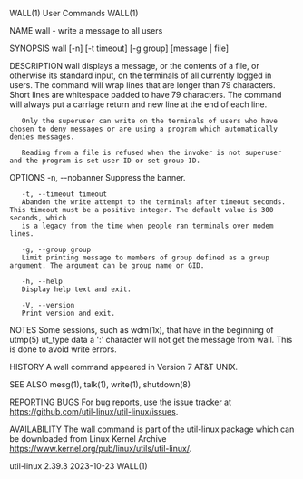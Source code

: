 WALL(1)									 User Commands								       WALL(1)

NAME
       wall - write a message to all users

SYNOPSIS
       wall [-n] [-t timeout] [-g group] [message | file]

DESCRIPTION
       wall displays a message, or the contents of a file, or otherwise its standard input, on the terminals of all currently logged in users. The command
       will wrap lines that are longer than 79 characters. Short lines are whitespace padded to have 79 characters. The command will always put a carriage
       return and new line at the end of each line.

       Only the superuser can write on the terminals of users who have chosen to deny messages or are using a program which automatically denies messages.

       Reading from a file is refused when the invoker is not superuser and the program is set-user-ID or set-group-ID.

OPTIONS
       -n, --nobanner
	   Suppress the banner.

       -t, --timeout timeout
	   Abandon the write attempt to the terminals after timeout seconds. This timeout must be a positive integer. The default value is 300 seconds, which
	   is a legacy from the time when people ran terminals over modem lines.

       -g, --group group
	   Limit printing message to members of group defined as a group argument. The argument can be group name or GID.

       -h, --help
	   Display help text and exit.

       -V, --version
	   Print version and exit.

NOTES
       Some sessions, such as wdm(1x), that have in the beginning of utmp(5) ut_type data a ':' character will not get the message from wall. This is done to
       avoid write errors.

HISTORY
       A wall command appeared in Version 7 AT&T UNIX.

SEE ALSO
       mesg(1), talk(1), write(1), shutdown(8)

REPORTING BUGS
       For bug reports, use the issue tracker at https://github.com/util-linux/util-linux/issues.

AVAILABILITY
       The wall command is part of the util-linux package which can be downloaded from Linux Kernel Archive
       <https://www.kernel.org/pub/linux/utils/util-linux/>.

util-linux 2.39.3							  2023-10-23								       WALL(1)
